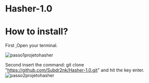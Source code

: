 # Hasher-1.0

# How to install?



First ,Open your terminal.

![passo1projetohasher](https://github.com/Subdr2nk/Hasher-1.0/assets/136206803/57aa0199-b665-4932-9f89-3834f1d094d6)

Second insert the command: git clone "https://github.com/Subdr2nk/Hasher-1.0.git" and hit the key enter.
![passo2projetohasher](https://github.com/Subdr2nk/Hasher-1.0/assets/136206803/071b4d83-aa58-4121-bb68-8ed3a949dfd0)

#
